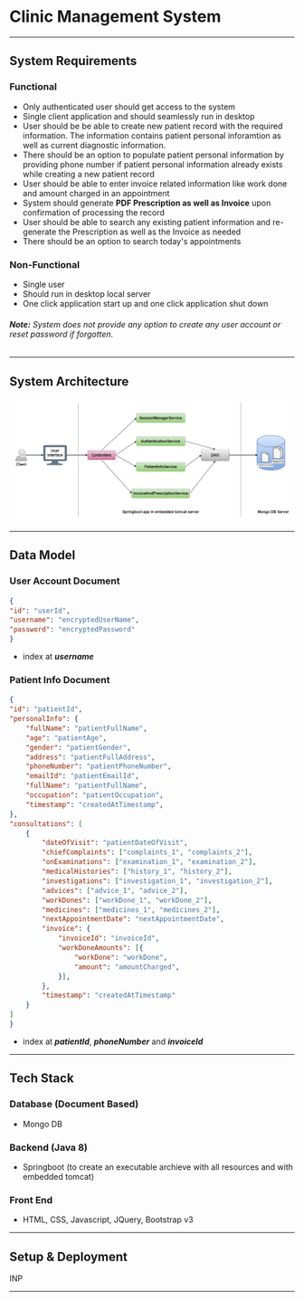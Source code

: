 # Clinic Management System

---

## System Requirements
### Functional
- Only authenticated user should get access to the system
- Single client application and should seamlessly run in desktop
- User should be be able to create new patient record with the required information. The information contains patient personal inforamtion as well as current diagnostic information.
- There should be an option to populate patient personal information by providing phone number if patient personal information already exists while creating a new patient record
- User should be able to enter invoice related information like work done and amount charged in an appointment
- System should generate __PDF Prescription as well as Invoice__ upon confirmation of processing the record
- User should be able to search any existing patient information and re-generate the Prescription as well as the Invoice as needed
- There should be an option to search today's appointments

### Non-Functional
- Single user
- Should run in desktop local server
- One click application start up and one click application shut down

###### **_Note:_** System does not provide any option to create any user account or reset password if forgotten.

---

## System Architecture

<div style="text-align:center"><img src="https://github.com/SubhadeepSen/clinic-management/blob/master/documents/architecture.jpg"/></div>

---

## Data Model
### User Account Document

```json
{
"id": "userId",
"username": "encryptedUserName",
"password": "encryptedPassword"
}
```

* index at **_username_**

### Patient Info Document

```json
{
"id": "patientId",
"personalInfo": {
    "fullName": "patientFullName",
    "age": "patientAge",
    "gender": "patientGender",
    "address": "patientFullAddress",
    "phoneNumber": "patientPhoneNumber",
    "emailId": "patientEmailId",
    "fullName": "patientFullName",
    "occupation": "patientOccupation",
    "timestamp": "createdAtTimestamp",
},
"consultations": [
    {
        "dateOfVisit": "patientDateOfVisit",
        "chiefComplaints": ["complaints_1", "complaints_2"],
        "onExaminations": ["examination_1", "examination_2"],
        "medicalHistories": ["history_1", "history_2"],
        "investigations": ["investigation_1", "investigation_2"],
        "advices": ["advice_1", "advice_2"],
        "workDones": ["workDone_1", "workDone_2"],
        "medicines": ["medicines_1", "medicines_2"],
        "nextAppointmentDate": "nextAppointmentDate",
        "invoice": {
            "invoiceId": "invoiceId",
            "workDoneAmounts": [{
                "workDone": "workDone",
                "amount": "amountCharged",
            }],
        },
        "timestamp": "createdAtTimestamp"
    }
]
}
```

* index at **_patientId_**, **_phoneNumber_** and **_invoiceId_**

---

## Tech Stack
### Database (Document Based)
- Mongo DB

### Backend (Java 8)
- Springboot (to create an executable archieve with all resources and with embedded tomcat)

### Front End
- HTML, CSS, Javascript, JQuery, Bootstrap v3

---

## Setup & Deployment
INP

---